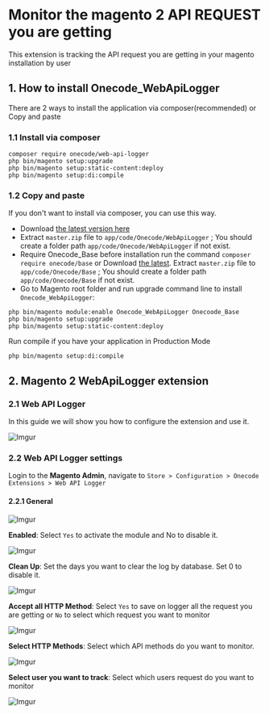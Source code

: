 # Monitor the magento 2 API REQUEST you are getting
This extension is tracking the API request you are getting in your magento installation by user
## 1. How to install Onecode_WebApiLogger
There are 2 ways to install the application via composer(recommended) or Copy and paste
### 1.1 Install via composer

```
composer require onecode/web-api-logger
php bin/magento setup:upgrade
php bin/magento setup:static-content:deploy
php bin/magento setup:di:compile
```
### 1.2 Copy and paste

If you don't want to install via composer, you can use this way.

- Download [the latest version here](https://github.com/OnecodeGr/web-api-logger/archive/master.zip)
- Extract `master.zip` file to `app/code/Onecode/WebApiLogger` ; You should create a folder
  path `app/code/Onecode/WebApiLogger` if not exist.
- Require Onecode_Base before installation run the command ``composer require onecode/base`` or Download [the latest](https://github.com/OnecodeGr/base/archive/master.zip). Extract `master.zip` file to `app/code/Onecode/Base`  ; You should create a folder
  path `app/code/Onecode/Base` if not exist.
- Go to Magento root folder and run upgrade command line to install `Onecode_WebApiLogger`:
```
php bin/magento module:enable Onecode_WebApiLogger Onecoode_Base
php bin/magento setup:upgrade
php bin/magento setup:static-content:deploy
```

Run compile if you have your application in Production Mode

```
php bin/magento setup:di:compile
```

## 2. Magento 2 WebApiLogger extension

### 2.1 Web API Logger 
In this guide we will show you how to configure the extension and use it.

![Imgur](https://i.imgur.com/3yO5PXb.png)

### 2.2  Web API Logger settings

Login to the **Magento Admin**, navigate to `Store > Configuration > Onecode Extensions > Web API Logger`

#### 2.2.1 General

![Imgur](https://i.imgur.com/CHDiCzX.png)

**Enabled**: Select `Yes` to activate the module and No to disable it.

![Imgur](https://i.imgur.com/6cuMh3h.png)

**Clean Up**: Set the days you want to clear the log by database. Set 0 to disable it.

![Imgur](https://i.imgur.com/sQWqmut.png)

**Accept all HTTP Method**: Select `Yes` to save on logger all the request you are getting or `No` to select which request you want to monitor

![Imgur](https://i.imgur.com/dvECorT.png)

**Select HTTP Methods**: Select which API methods do you want to monitor.

![Imgur](https://i.imgur.com/KsuUXTe.png)

**Select user you want to track**: Select which users request do you want to monitor

![Imgur](https://i.imgur.com/uEtgtsI.png)






